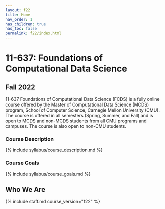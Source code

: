 ```yaml
---
layout: f22
title: Home
nav_order: 1
has_children: true
has_toc: false
permalink: f22/index.html
---
```


# 11-637: Foundations of Computational Data Science

## Fall 2022

11-637 Foundations of Computational Data Science (FCDS) is a fully online course offered by the Master of Computational Data Science (MCDS) program, School of Computer Science, Carnegie Mellon University (CMU). The course is offered in all semesters (Spring, Summer, and Fall) and is open to MCDS and non-MCDS students from all CMU programs and campuses. The course is also open to non-CMU students.

### Course Description

{% include syllabus/course_description.md %}

### Course Goals

{% include syllabus/course_goals.md %}

## Who We Are

{% include staff.md course_version="f22" %}